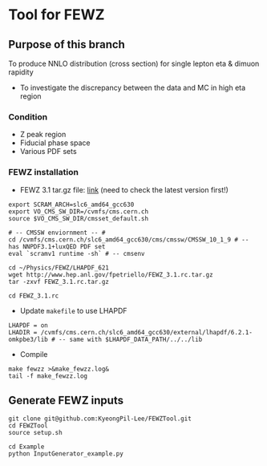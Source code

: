 # Tool for FEWZ

## Purpose of this branch

To produce NNLO distribution (cross section) for single lepton eta & dimuon rapidity

* To investigate the discrepancy between the data and MC in high eta region

### Condition

* Z peak region
* Fiducial phase space
* Various PDF sets



### FEWZ installation

* FEWZ 3.1 tar.gz file: [link](http://gate.hep.anl.gov/fpetriello/FEWZ.html) (need to check the latest version first!)

```
export SCRAM_ARCH=slc6_amd64_gcc630
export VO_CMS_SW_DIR=/cvmfs/cms.cern.ch
source $VO_CMS_SW_DIR/cmsset_default.sh

# -- CMSSW enviornment -- #
cd /cvmfs/cms.cern.ch/slc6_amd64_gcc630/cms/cmssw/CMSSW_10_1_9 # -- has NNPDF3.1+luxQED PDF set
eval `scramv1 runtime -sh` # -- cmsenv

cd ~/Physics/FEWZ/LHAPDF_621
wget http://www.hep.anl.gov/fpetriello/FEWZ_3.1.rc.tar.gz
tar -zxvf FEWZ_3.1.rc.tar.gz

cd FEWZ_3.1.rc

```

* Update ```makefile``` to use LHAPDF

```
LHAPDF = on
LHADIR = /cvmfs/cms.cern.ch/slc6_amd64_gcc630/external/lhapdf/6.2.1-omkpbe3/lib # -- same with $LHAPDF_DATA_PATH/../../lib
```

* Compile

```
make fewzz >&make_fewzz.log&
tail -f make_fewzz.log
```



## Generate FEWZ inputs

```
git clone git@github.com:KyeongPil-Lee/FEWZTool.git
cd FEWZTool
source setup.sh

cd Example
python InputGenerator_example.py
```
